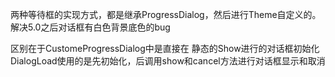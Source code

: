 两种等待框的实现方式，都是继承ProgressDialog，然后进行Theme自定义的。
解决5.0之后对话框有白色背景底色的bug

区别在于CustomeProgressDialog中是直接在 静态的Show进行的对话框初始化
DialogLoad使用的是先初始化，后调用show和cancel方法进行对话框显示和取消
